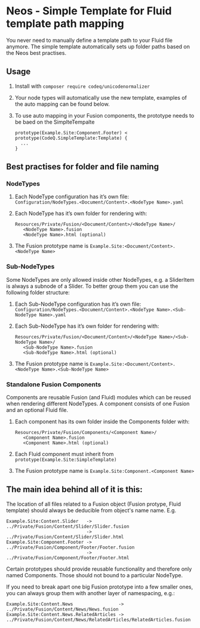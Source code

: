 # Neos - Simple Template for Fluid template path mapping

You never need to manually define a template path to your Fluid file anymore. The simple template automatically sets up folder paths based on the Neos best practises.

## Usage

1. Install with `composer require codeq/unicodenormalizer`

2. Your node types will automatically use the new template, examples of the auto mapping can be found below.

3. To use auto mapping in your Fusion components, the prototype needs to be baed on the SimplteTempalte
    ```
    prototype(Example.Site:Component.Footer) < prototype(CodeQ.SimpleTemplate:Template) {
   	  ...
   	}
    ```

## Best practises for folder and file naming

### NodeTypes
1. Each NodeType configuration has it’s own file:
   `Configuration/NodeTypes.<Document/Content>.<NodeType Name>.yaml`

2. Each NodeType has it’s own folder for rendering with:
	```
	Resources/Private/Fusion/<Document/Content>/<NodeType Name>/
	   <NodeType Name>.fusion 
	   <NodeType Name>.html (optional)
	```
3. The Fusion prototype name is
	`Example.Site:<Document/Content>.<NodeType Name>`

### Sub-NodeTypes
Some NodeTypes are only allowed inside other NodeTypes, e.g. a SliderItem is always a subnode of a Slider. To better group them you can use the following folder structure:

1. Each Sub-NodeType configuration has it’s own file:
    `Configuration/NodeTypes.<Document/Content>.<NodeType Name>.<Sub-NodeType Name>.yaml`

2. Each Sub-NodeType has it’s own folder for rendering with:
	```
	Resources/Private/Fusion/<Document/Content>/<NodeType Name>/<Sub-NodeType Name>/
	   <Sub-NodeType Name>.fusion
	   <Sub-NodeType Name>.html (optional)
	```

3. The Fusion prototype name is 
	`Example.Site:<Document/Content>.<NodeType Name>.<Sub-NodeType Name>`


### Standalone Fusion Components

Components are reusable Fusion (and Fluid) modules which can be reused when rendering different NodeTypes. A component consists of one Fusion and an optional Fluid file.

1. Each component has its own folder inside the Components folder with:
	```
	Resources/Private/Fusion/Components/<Component Name>/
	   <Component Name>.fusion 
	   <Component Name>.html (optional)
	```
2. Each Fluid component must inherit from `prototype(Example.Site:SimpleTemplate)`

3. The Fusion prototype name is
	`Example.Site:Component.<Component Name>`

## The main idea behind all of it is this: 
The location of all files related to a Fusion object (Fusion protype, Fluid template) should always be deducible from object's name name. E.g. 
```
Example.Site:Content.Slider   -> ../Private/Fusion/Content/Slider/Slider.fusion
                              -> ../Private/Fusion/Content/Slider/Slider.html
Example.Site:Component.Footer -> ../Private/Fusion/Component/Footer/Footer.fusion
                              -> ../Private/Fusion/Component/Footer/Footer.html
```

Certain prototypes should provide reusable functionality and therefore only named Components. Those should not bound to a particular NodeType. 

If you need to break apart one big Fusion prototype into a few smaller ones, you can always group them with another layer of namespacing, e.g.:
```
Example.Site:Content.News                 -> ../Private/Fusion/Content/News/News.fusion
Example.Site:Content.News.RelatedArticles -> ../Private/Fusion/Content/News/RelatedArticles/RelatedArticles.fusion
```
